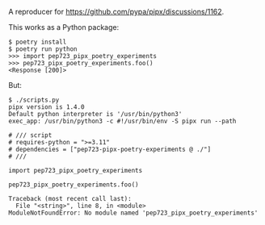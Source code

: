 A reproducer for <https://github.com/pypa/pipx/discussions/1162>.

This works as a Python package:

```
$ poetry install
$ poetry run python
>>> import pep723_pipx_poetry_experiments
>>> pep723_pipx_poetry_experiments.foo()
<Response [200]>
```

But:

```
$ ./scripts.py 
pipx version is 1.4.0
Default python interpreter is '/usr/bin/python3'
exec_app: /usr/bin/python3 -c #!/usr/bin/env -S pipx run --path

# /// script
# requires-python = ">=3.11"
# dependencies = ["pep723-pipx-poetry-experiments @ ./"]
# ///

import pep723_pipx_poetry_experiments

pep723_pipx_poetry_experiments.foo()

Traceback (most recent call last):
  File "<string>", line 8, in <module>
ModuleNotFoundError: No module named 'pep723_pipx_poetry_experiments'
```
